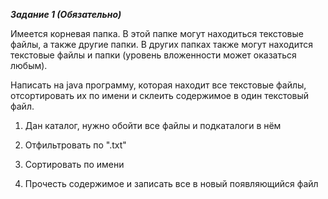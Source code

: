 _____Задание 1 (Обязательно)_____

Имеется корневая папка. В этой папке могут находиться текстовые файлы, а
также другие папки. В других папках также могут находится текстовые файлы и
папки (уровень вложенности может оказаться любым).

Написать на java программу, которая находит все текстовые файлы,
отсортировать их по имени и склеить содержимое в один текстовый файл.


1. Дан каталог, нужно обойти все файлы и подкаталоги в нём

2. Отфильтровать по ".txt"

3. Сортировать по имени

4. Прочесть содержимое и записать все в новый появляющийся файл